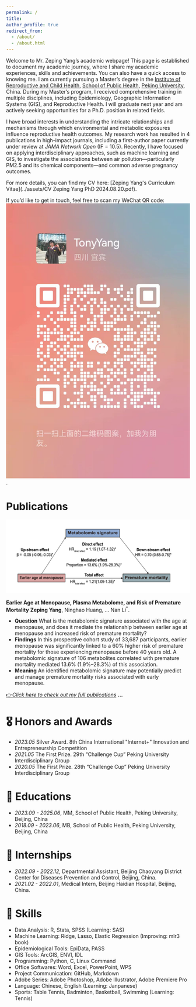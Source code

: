 ```yaml
---
permalink: /
title: 
author_profile: true
redirect_from: 
  - /about/
  - /about.html
---
```


Welcome to Mr. Zeping Yang’s academic webpage! This page is established to document my academic journey, where I share my academic experiences, skills and achievements. You can also have a quick access to knowing me. I am currently pursuing a Master’s degree in the [Institute of Reproductive and Child Health](https://irch.pku.edu.cn/), [School of Public Health](https://sph.pku.edu.cn/), [Peking University](https://www.pku.edu.cn/), China. During my Master’s program, I received comprehensive training in multiple disciplines, including Epidemiology, Geographic Information Systems (GIS), and Reproductive Health. I will graduate next year and am actively seeking opportunities for a Ph.D. position in related fields.

I have broad interests in understanding the intricate relationships and mechanisms through which environmental and metabolic exposures influence reproductive health outcomes. My research work has resulted in 4 publications in high-impact journals, including a first-author paper currently under review at *JAMA Network Open* (IF = 10.5). Recently, I have focused on applying interdisciplinary approaches, such as machine learning and GIS, to investigate the associations between air pollution—particularly PM2.5 and its chemical components—and common adverse pregnancy outcomes. 

For more details, you can find my CV here: [Zeping Yang's Curriculum Vitae](../assets/CV Zeping Yang PhD 2024.08.20.pdf). 

If you’d like to get in touch, feel free to scan my WeChat QR code: ![Zeping Yang's WeChat QR Code](../images/Wechat.jpg).

Publications
======

![Jama Network Open](../images/Figure_JNO.png)

**Earlier Age at Menopause, Plasma Metabolome, and Risk of Premature Mortality**
**Zeping Yang**, Ninghao Huang, ... Nan Li<sup>*</sup>.

- **Question** What is the metabolomic signature associated with the age at menopause, and does it mediate the relationship between earlier age at menopause and increased risk of premature mortality?
- **Findings** In this prospective cohort study of 33,687 participants, earlier menopause was significantly linked to a 60% higher risk of premature mortality for those experiencing menopause before 40 years old. A metabolomic signature of 106 metabolites correlated with premature mortality mediated 13.6% (1.9%–28.3%) of this association.
- **Meaning** An identified metabolomic signature may potentially predict and manage premature mortality risks associated with early menopause.

[👉_Click here to check out my full publications_](https://scholar.google.com/citations?user=A8k3EK4AAAAJ&hl=zh-CN) **…**

🎖 Honors and Awards
======
- *2023.05* Silver Award. 8th China International "Internet+" Innovation and Entrepreneurship Competition 
- *2021.05* The First Prize. 29th “Challenge Cup” Peking University Interdisciplinary Group 
- *2020.05* The First Prize. 28th “Challenge Cup” Peking University Interdisciplinary Group

📖 Educations
======
- *2023.09 - 2025.06*, MM, School of Public Health, Peking University, Beijing, China
- *2018.09 - 2023.06*, MB, School of Public Health, Peking University, Beijing, China

🪪 Internships
======
- *2022.09 - 2022.12*, Departmental Assistant, Beijing Chaoyang District Center for Diseases Prevention and Control, Beijing, China.
- *2021.02 - 2022.01*, Medical Intern, Beijing Haidian Hospital, Beijing, China.

🧰 Skills
======
- Data Analysis: R, Stata, SPSS (Learning: SAS)
- Machine Learning: Ridge, Lasso, Elastic Regression (Improving: mlr3 book)
- Epidemiological Tools: EpiData, PASS
- GIS Tools: ArcGIS, ENVI, IDL
- Programming: Python, C, Linux Command
- Office Softwares: Word, Excel, PowerPoint, WPS
- Project Communication: GitHub, Markdown
- Adobe Series: Adobe Photoshop, Adobe Illustrator, Adobe Premiere Pro
- Language: Chinese, English (Learning: Janpanese)
- Sports: Table Tennis, Badminton, Basketball, Swimming (Learning: Tennis)
